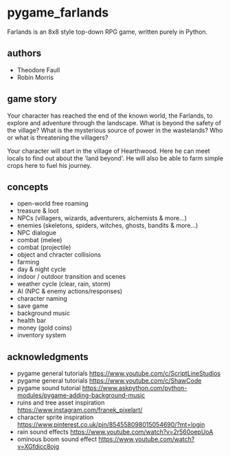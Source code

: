 # pygame_farlands
Farlands is an 8x8 style top-down RPG game, written purely in Python.

## authors
- Theodore Faull
- Robin Morris

## game story
Your character has reached the end of the known world, the Farlands, to explore and adventure through the landscape. What is beyond the safety of the village? What is the mysterious source of power in the wastelands? Who or what is threatening the villagers?

Your character will start in the village of Hearthwood. Here he can meet locals to find out about the 'land beyond'. He will also be able to farm simple crops here to fuel his journey.

## concepts
- open-world free roaming
- treasure & loot
- NPCs (villagers, wizards, adventurers, alchemists & more...)
- enemies (skeletons, spiders, witches, ghosts, bandits & more...)
- NPC dialogue
- combat (melee)
- combat (projectile)
- object and chracter collisions
- farming
- day & night cycle
- indoor / outdoor transition and scenes
- weather cycle (clear, rain, storm)
- AI (NPC & enemy actions/responses)
- character naming
- save game
- background music
- health bar
- money (gold coins)
- inventory system

## acknowledgments
- pygame general tutorials https://www.youtube.com/c/ScriptLineStudios
- pygame general tutorials https://www.youtube.com/c/ShawCode
- pygame sound tutorial https://www.askpython.com/python-modules/pygame-adding-background-music
- ruins and tree asset inspiration https://www.instagram.com/franek_pixelart/
- character sprite inspiration https://www.pinterest.co.uk/pin/854558098015054690/?mt=login
- rain sound effects https://www.youtube.com/watch?v=2r560oepUoA
- ominous boom sound effect https://www.youtube.com/watch?v=XGfdicc8ojg
